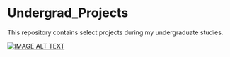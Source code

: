 # Undergrad_Projects
This repository contains select projects during my undergraduate studies.

[![IMAGE ALT TEXT](http://img.youtube.com/vi/youtu.be/ZQOfGTShs-A/0.jpg)](http://www.youtube.com/watch?v=ZQOfGTShs-A "protocolMentalModel")